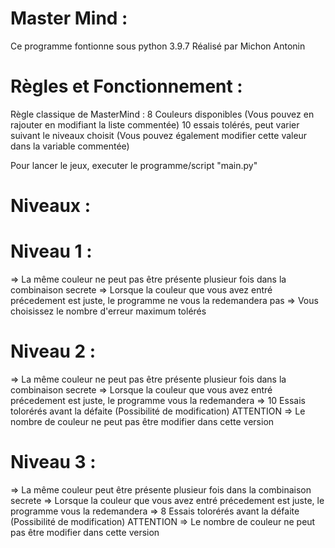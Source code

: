 # Master Mind :
Ce programme fontionne sous python 3.9.7 
Réalisé par Michon Antonin

# Règles et Fonctionnement :
Règle classique de MasterMind :
8 Couleurs disponibles (Vous pouvez en rajouter en modifiant la liste commentée)
10 essais tolérés, peut varier suivant le niveaux choisit (Vous pouvez également modifier cette valeur dans la variable commentée)
<p color="red">Pour lancer le jeux, executer le programme/script "main.py"</p>

# Niveaux :

# Niveau 1 :
=> La même couleur ne peut pas être présente plusieur fois dans la combinaison secrete
=> Lorsque la couleur que vous avez entré précedement est juste, le programme ne vous la redemandera pas
=> Vous choisissez le nombre d'erreur maximum tolérés

# Niveau 2 :
=> La même couleur ne peut pas être présente plusieur fois dans la combinaison secrete
=> Lorsque la couleur que vous avez entré précedement est juste, le programme vous la redemandera
=> 10 Essais tolorérés avant la défaite (Possibilité de modification)
ATTENTION => Le nombre de couleur ne peut pas être modifier dans cette version

# Niveau 3 :
=> La même couleur peut être présente plusieur fois dans la combinaison secrete
=> Lorsque la couleur que vous avez entré précedement est juste, le programme vous la redemandera
=> 8 Essais tolorérés avant la défaite (Possibilité de modification)
ATTENTION => Le nombre de couleur ne peut pas être modifier dans cette version